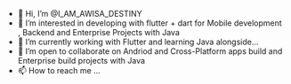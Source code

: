 - 👋 Hi, I’m @I_AM_AWISA_DESTINY
- 👀 I’m interested in developing with flutter + dart for Mobile development , Backend and Enterprise Projects with Java
- 🌱 I’m currently working with Flutter and learning Java alongside...
- 💞️ I’m open to collaborate on  Andriod and Cross-Platform apps build and Enterprise build projects with Java
- 📫 How to reach me ...

<!---
awisa-cpu/awisa-cpu is a ✨ special ✨ repository because its `README.md` (this file) appears on your GitHub profile.
You can click the Preview link to take a look at your changes.
--->
